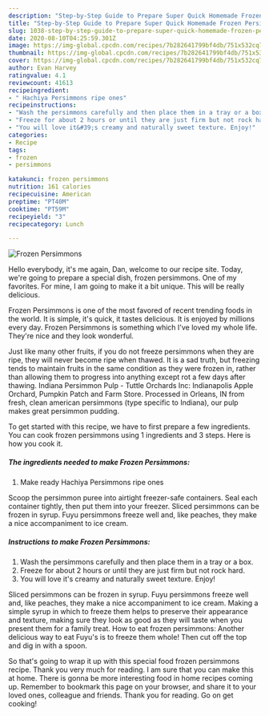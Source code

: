 ```yaml
---
description: "Step-by-Step Guide to Prepare Super Quick Homemade Frozen Persimmons"
title: "Step-by-Step Guide to Prepare Super Quick Homemade Frozen Persimmons"
slug: 1038-step-by-step-guide-to-prepare-super-quick-homemade-frozen-persimmons
date: 2020-08-10T04:25:59.301Z
image: https://img-global.cpcdn.com/recipes/7b282641799bf4db/751x532cq70/frozen-persimmons-recipe-main-photo.jpg
thumbnail: https://img-global.cpcdn.com/recipes/7b282641799bf4db/751x532cq70/frozen-persimmons-recipe-main-photo.jpg
cover: https://img-global.cpcdn.com/recipes/7b282641799bf4db/751x532cq70/frozen-persimmons-recipe-main-photo.jpg
author: Evan Harvey
ratingvalue: 4.1
reviewcount: 41613
recipeingredient:
- " Hachiya Persimmons ripe ones"
recipeinstructions:
- "Wash the persimmons carefully and then place them in a tray or a box."
- "Freeze for about 2 hours or until they are just firm but not rock hard."
- "You will love it&#39;s creamy and naturally sweet texture. Enjoy!"
categories:
- Recipe
tags:
- frozen
- persimmons

katakunci: frozen persimmons 
nutrition: 161 calories
recipecuisine: American
preptime: "PT40M"
cooktime: "PT59M"
recipeyield: "3"
recipecategory: Lunch

---
```



![Frozen Persimmons](https://img-global.cpcdn.com/recipes/7b282641799bf4db/751x532cq70/frozen-persimmons-recipe-main-photo.jpg)

Hello everybody, it's me again, Dan, welcome to our recipe site. Today, we're going to prepare a special dish, frozen persimmons. One of my favorites. For mine, I am going to make it a bit unique. This will be really delicious.

Frozen Persimmons is one of the most favored of recent trending foods in the world. It is simple, it's quick, it tastes delicious. It is enjoyed by millions every day. Frozen Persimmons is something which I've loved my whole life. They're nice and they look wonderful.

Just like many other fruits, if you do not freeze persimmons when they are ripe, they will never become ripe when thawed. It is a sad truth, but freezing tends to maintain fruits in the same condition as they were frozen in, rather than allowing them to progress into anything except rot a few days after thawing. Indiana Persimmon Pulp - Tuttle Orchards Inc: Indianapolis Apple Orchard, Pumpkin Patch and Farm Store. Processed in Orleans, IN from fresh, clean american persimmons (type specific to Indiana), our pulp makes great persimmon pudding.


To get started with this recipe, we have to first prepare a few ingredients. You can cook frozen persimmons using 1 ingredients and 3 steps. Here is how you cook it.

<!--inarticleads1-->

##### The ingredients needed to make Frozen Persimmons:

1. Make ready  Hachiya Persimmons ripe ones


Scoop the persimmon puree into airtight freezer-safe containers. Seal each container tightly, then put them into your freezer. Sliced persimmons can be frozen in syrup. Fuyu persimmons freeze well and, like peaches, they make a nice accompaniment to ice cream. 

<!--inarticleads2-->

##### Instructions to make Frozen Persimmons:

1. Wash the persimmons carefully and then place them in a tray or a box.
1. Freeze for about 2 hours or until they are just firm but not rock hard.
1. You will love it&#39;s creamy and naturally sweet texture. Enjoy!


Sliced persimmons can be frozen in syrup. Fuyu persimmons freeze well and, like peaches, they make a nice accompaniment to ice cream. Making a simple syrup in which to freeze them helps to preserve their appearance and texture, making sure they look as good as they will taste when you present them for a family treat. How to eat frozen persimmons: Another delicious way to eat Fuyu&#39;s is to freeze them whole! Then cut off the top and dig in with a spoon. 

So that's going to wrap it up with this special food frozen persimmons recipe. Thank you very much for reading. I am sure that you can make this at home. There is gonna be more interesting food in home recipes coming up. Remember to bookmark this page on your browser, and share it to your loved ones, colleague and friends. Thank you for reading. Go on get cooking!
